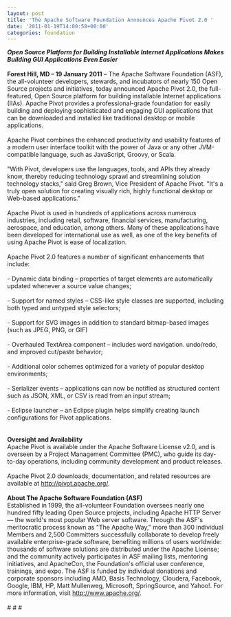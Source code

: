 ```yaml
---
layout: post
title: 'The Apache Software Foundation Announces Apache Pivot 2.0 '
date: '2011-01-19T14:00:58+00:00'
categories: foundation
---
```

<div><b><i>Open Source Platform for Building Installable Internet Applications Makes Building GUI Applications Even Easier</i></b></div>
  <div><br /></div>
  <div><b>Forest Hill, MD – 19 January 2011</b> – The Apache Software Foundation (ASF), the all-volunteer developers, stewards, and incubators of nearly 150 Open Source projects and initiatives, today announced Apache Pivot 2.0, the full-featured, Open Source platform for building installable Internet applications (IIAs). Apache Pivot provides a professional-grade foundation for easily building and deploying sophisticated and engaging GUI applications that can be downloaded and installed like traditional desktop or mobile applications.</div>
  <div><br /></div>
  <div>Apache Pivot combines the enhanced productivity and usability features of a modern user interface toolkit with the power of Java or any other JVM-compatible language, such as JavaScript, Groovy, or Scala.</div>
  <div><br /></div>
  <div>&quot;With Pivot, developers use the languages, tools, and APIs they already know, thereby reducing technology sprawl and streamlining solution technology stacks,&quot; said Greg Brown, Vice President of Apache Pivot. &quot;It's a truly open solution for creating visually rich, highly functional desktop or Web-based applications.&quot;</div>
  <div><br /></div>
  <div>Apache Pivot is used in hundreds of applications across numerous industries, including retail, software, financial services, manufacturing, aerospace, and education, among others. Many of these applications have been developed for international use as well, as one of the key benefits of using Apache Pivot is ease of localization.</div>
  <div><br /></div>
  <div>Apache Pivot 2.0 features a number of significant enhancements that include:</div>
  <div><br /></div>
  <div>- Dynamic data binding – properties of target elements are automatically updated whenever a source value changes;</div>
  <div><br /></div>
  <div>- Support for named styles – CSS-like style classes are supported, including both typed and untyped style selectors;</div>
  <div><br /></div>
  <div>- Support for SVG images in addition to standard bitmap-based images (such as JPEG, PNG, or GIF)</div>
  <div><br /></div>
  <div>- Overhauled TextArea component – includes word navigation. undo/redo, and improved cut/paste behavior;</div>
  <div><br /></div>
  <div>- Additional color schemes optimized for a variety of popular desktop environments;</div>
  <div><br /></div>
  <div>- Serializer events – applications can now be notified as structured content such as JSON, XML, or CSV is read from an input stream;</div>
  <div><br /></div>
  <div>- Eclipse launcher – an Eclipse plugin helps simplify creating launch configurations for Pivot applications.</div>
  <div><br /></div>
  <div><br /></div>
  <div><b>Oversight and Availability</b></div>
  <div>Apache Pivot is available under the Apache Software License v2.0, and is overseen by a Project Management Committee (PMC), who guide its day-to-day operations, including community development and product releases.</div>
  <div><br /></div>
  <div>Apache Pivot 2.0 downloads, documentation, and related resources are available at <a href="http://pivot.apache.org/">http://pivot.apache.org/</a>.</div>
  <div><br /></div>
  <div><b>About The Apache Software Foundation (ASF)</b></div>
  <div>Established in 1999, the all-volunteer Foundation oversees nearly one hundred fifty leading Open Source projects, including Apache HTTP Server — the world's most popular Web server software. Through the ASF's meritocratic process known as &quot;The Apache Way,&quot; more than 300 individual Members and 2,500 Committers successfully collaborate to develop freely available enterprise-grade software, benefiting millions of users worldwide: thousands of software solutions are distributed under the Apache License; and the community actively participates in ASF mailing lists, mentoring initiatives, and ApacheCon, the Foundation's official user conference, trainings, and expo. The ASF is funded by individual donations and corporate sponsors including AMD, Basis Technology, Cloudera, Facebook, Google, IBM, HP, Matt Mullenweg, Microsoft, SpringSource, and Yahoo!. For more information, visit <a href="http://www.apache.org/">http://www.apache.org/</a>.</div>
  <div><br /></div>
  <div># # #</div>
